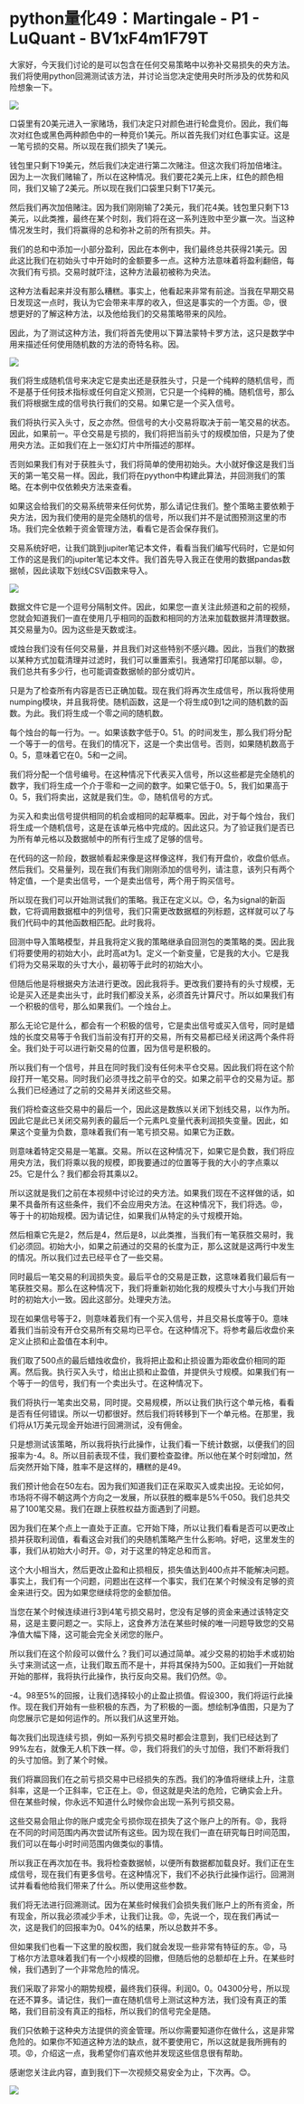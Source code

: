 # python量化49：Martingale - P1 - LuQuant - BV1xF4m1F79T

大家好，今天我们讨论的是可以包含在任何交易策略中以弥补交易损失的央方法。我们将使用python回溯测试该方法，并讨论当您决定使用央时所涉及的优势和风险想象一下。



![](img/d1c2e259edec441bfb98f3980c242a29_1.png)

口袋里有20美元进入一家赌场，我们决定只对颜色进行轮盘竞价。因此，我们每次对红色或黑色两种颜色中的一种竞价1美元。所以首先我们对红色事实证。这是一笔亏损的交易。所以现在我们损失了1美元。

钱包里只剩下19美元，然后我们决定进行第二次赌注。但这次我们将加倍堵注。因为上一次我们赌输了，所以在这种情况。我们要花2美元上床，红色的颜色相同，我们又输了2美元。所以现在我们口袋里只剩下17美元。

然后我们再次加倍赌注。因为我们刚刚输了2美元，我们花4美。钱包里只剩下13美元，以此类推，最终在某个时刻，我们将在这一系列连败中至少赢一次。当这种情况发生时，我们将赢得的总和弥补之前的所有损失。并。

我们的总和中添加一小部分盈利，因此在本例中，我们最终总共获得21美元。因此这比我们在初始头寸中开始时的金额要多一点。这种方法意味着将盈利翻倍，每次我们有亏损。交易时就吓注，这种方法最初被称为央法。

这种方法看起来并没有那么糟糕。事实上，他看起来非常有前途。当我在早期交易日发现这一点时，我认为它会带来丰厚的收入，但这是事实的一个方面。😡，很想更好的了解这种方法，以及他给我们的交易策略带来的风险。

因此，为了测试这种方法，我们将首先使用以下算法蒙特卡罗方法，这只是数学中用来描述任何使用随机数的方法的奇特名称。因。



![](img/d1c2e259edec441bfb98f3980c242a29_3.png)

我们将生成随机信号来决定它是卖出还是获胜头寸，只是一个纯粹的随机信号，而不是基于任何技术指标或任何自定义预测，它只是一个纯粹的桶。随机信号，那么我们将根据生成的信号执行我们的交易。如果它是一个买入信号。

我们将执行买入头寸，反之亦然。但信号的大小交易将取决于前一笔交易的状态。因此，如果前一。平仓交易是亏损的，我们将把当前头寸的规模加倍，只是为了使用央方法。正如我们在上一张幻灯片中所描述的那样。

否则如果我们有对于获胜头寸，我们将简单的使用初始头。大小就好像这是我们当天的第一笔交易一样。因此，我们将在pyython中构建此算法，并回测我们的策略。在本例中仅依赖央方法来查看。

如果这会给我们的交易系统带来任何优势，那么请记住我们。整个策略主要依赖于央方法，因为我们使用的是完全随机的信号，所以我们并不是试图预测这里的市场。我们完全依赖于资金管理方法，看看它是否会保存我们。

交易系统好吧，让我们跳到jupiter笔记本文件，看看当我们编写代码时，它是如何工作的这是我们的jupiter笔记本文件。我们首先导入我正在使用的数据pandas数据帧，因此读取下划线CSV函数来导入。



![](img/d1c2e259edec441bfb98f3980c242a29_5.png)

数据文件它是一个逗号分隔制文件。因此，如果您一直关注此频道和之前的视频，您就会知道我们一直在使用几乎相同的函数和相同的方法来加载数据并清理数据。其交易量为0。因为这些是天数或注。

或烛台我们没有任何交易量，并且我们对这些特别不感兴趣。因此，当我们的数据以某种方式加载清理并过滤时，我们可以重置索引。我通常打印尾部以聊。😡，我们总共有多少行，也可能调查数据帧的部分或切片。

只是为了检查所有内容是否已正确加载。现在我们将再次生成信号，所以我将使用numping模块，并且我将使。随机函数，这是一个将生成0到1之间的随机数的函数。为此。我们将生成一个零之间的随机数。

每个烛台的每一行为。一。如果该数字低于0。51。的时间发生，那么我们将分配一个等于一的信号。在我们的情况下，这是一个卖出信号。否则，如果随机数高于0。5，意味着它在0。5和一之间。

我们将分配一个信号编号。在这种情况下代表买入信号，所以这些都是完全随机的数字，我们将生成一个介于零和一之间的数字。如果它低于0。5，我们如果高于0。5，我们将卖出，这就是我们生。😡，随机信号的方式。

为买入和卖出信号提供相同的机会或相同的起草概率。因此，对于每个烛台，我们将生成一个随机信号，这是在该单元格中完成的。因此这只。为了验证我们是否已为所有单元格以及数据帧中的所有行生成了足够的信号。

在代码的这一阶段，数据帧看起来像是这样像这样，我们有开盘价，收盘价低点。然后我们。交易量列，现在我们有我们刚刚添加的信号列，请注意，该列只有两个特定值，一个是卖出信号，一个是卖出信号，两个用于购买信号。

所以现在我们可以开始测试我们的策略。我正在定义以。😊，名为signal的新函数，它将调用数据框中的列信号，我们只需更改数据框的列标题，这样就可以了与我们代码中的其他函数相匹配。此时我将。

回测中导入策略模型，并且我将定义我的策略继承自回测包的类策略的类。因此我们将要使用的初始大小，此时高at为1。定义一个新变量，它是我的大小。它是我们将为交易采取的头寸大小，最初等于此时的初始大小。

但随后他是将根据央方法进行更改。因此我将手。更改我们要持有的头寸规模，无论是买入还是卖出头寸，此时我们都没关系，必须首先计算尺寸。所以如果我们有一个积极的信号，那么如果我们。一个烛台上。

那么无论它是什么，都会有一个积极的信号，它是卖出信号或买入信号，同时是蜡烛的长度交易等于令我们当前没有打开的交易，所有交易都已经关闭这两个条件将全。我们处于可以进行新交易的位置，因为信号是积极的。

所以我们有一个信号，并且在同时我们没有任何未平仓交易。因此我们将在这个阶段打开一笔交易。同时我们必须寻找之前平仓的交。如果之前平仓的交易为证。那么我们已经通过了之前的交易并关闭这些交易。

我们将检查这些交易中的最后一个，因此这是数族以关闭下划线交易，以作为所。因此它是此已关闭交易列表的最后一个元素PL变量代表利润损失变量。因此，如果这个变量为负数，意味着我们有一笔亏损交易。如果它为正数。

则意味着特定交易是一笔赢。交易。所以在这种情况下，如果它是负数，我们将应用央方法，我们将乘以我的规模，即我要通过的位置等于我的大小的字点乘以25。它是什么？我们都会将其乘以2。

所以这就是我们之前在本视频中讨论过的央方法。如果我们现在不这样做的话，如果不具备所有这些条件，我们不会应用央方法。在这种情况下，我们将选。😡，等于十的初始规模。因为请记住，如果我们从特定的头寸规模开始。

然后相乘它先是2，然后是4，然后是8，以此类推，当我们有一笔获胜交易时，我们必须回。初始大小，如果之前通过的交易的长度为正，那么这就是这两行中发生的情况。所以我们过去已经平仓了一些交易。

同时最后一笔交易的利润损失变。最后平仓的交易是正数，这意味着我们最后有一笔获胜交易。那么在这种情况下，我们将重新初始化我的规模头寸大小与我们开始时的初始大小一致。因此这部分。处理央方法。

现在如果信号等于2，则意味着我们有一个买入信号，并且交易长度等于0。意味着我们当前没有开仓交易所有交易均已平仓。在这种情况下。将参考最后收盘价来定义止损和止盈值在本利中。

我们取了500点的最后蜡烛收盘价，我将把止盈和止损设置为距收盘价相同的距离。然后我。执行买入头寸，给出止损和止盈值，并提供头寸规模。如果我们有一个等于一的信号，我们有一个卖出头寸。在这种情况下。

我们将执行一笔卖出交易，同时提。交易规模，所以让我们执行这个单元格，看看是否有任何错误。所以一切都很好。然后我们将转移到下一个单元格。在那里，我们将从1万美元现金开始进行回溯测试，没有佣金。

只是想测试该策略，所以我将执行此操作，让我们看一下统计数据，以便我们的回报率为-4。8。所以目前表现不佳，我们要检查盈律。所以他在某个时刻增加，然后突然开始下降，胜率不是这样的，糟糕的是49。

我们预计他会在50左右。因为我们知道我们正在采取买入或卖出投。无论如何，市场将不得不朝这两个方向之一发展，所以获胜的概率是5%千050。我们总共交易了100笔交易。我们在跟上获胜权益方面遇到了问题。

因为我们在某个点上一直处于正直。它开始下降，所以让我们看看是否可以更改止损并获取利润值，看看这会对我们的央随机策略产生什么影响。好吧，这里发生的事，我们从初始大小时开。😡，对于这里的特定总和而言。

这个大小相当大，然后更改止盈和止损相反，损失值达到400点并不能解决问题。事实上，我们有一个问题，问题出在这样一个事实，我们在某个时候没有足够的资金来进行交。因为如果您继续将您的金额加倍。

当您在某个时候连续进行3到4笔亏损交易时，您没有足够的资金来通过该特定交易，这是主要问题之一。实际上，这食养方法在某些时候的唯一问题导致您的交易净值大幅下降，这可能会完全关闭您的账户。

所以我们在这个阶段可以做什么？我们可以通过简单。减少交易的初始手术或初始头寸来测试这一点，让我们取五而不是十，并将其保持为500。正如我们一开始就开始的那样，我将执行此操作，执行反向交易。我们仍然。😡。

-4。98至5%的回报，让我们选择较小的止盈止损值。假设300，我们将运行此操作。现在我们开始有一些积极的东西，为了积极的一面。想绘制净值图，只是为了向您展示它是如何运作的。所以我们从这里开始。

每次我们出现连续亏损，例如一系列亏损交易时都会注意到，我们已经达到了99%左右，就像无人机下跌一样。😡，我们将我们的头寸加倍，我们不断将我们的头寸加倍。到了某个时候。

我们将赢回我们在之前亏损交易中已经损失的东西。我们的净值将继续上升，注意斜率，这是一个正斜率，它正在上。😡，但这就是央法的危险，它确实会上升。但在某些时候，你永远不知道什么时候你会出现一系列亏损交易。

这些交易会阻止你的账户或完全亏损你现在损失了这个账户上的所有。😡，我将在不同的时间范围内再次尝试所有这些。因为现在我们一直在研究每日时间范围，我们可以在每小时时间范围内做类似的事情。

所以我正在再次加在书。我将检查数据帧，以便所有数据都加载良好。我们正在生成信号，现在我们有更多信号。在这种情况下，我们不必执行此操作运行。回溯测试并看看他给我们带来了什么。所以使用这些参数。

我们将无法进行回溯测试。因为在某些时候我们会损失我们账户上的所有资金，所有现金，所以我必须减少手术，让我们让我。😡，先说一个，现在我们再试一次，这是我们的回报率为0。04%的结果，所以总数并不多。

但如果我们也看一下这里的股权图，我们就会发现一些非常有特征的东。😡，马丁格尔方法意味着我们有一个小规模的回撤，但随后他的总额却在上升。在某些时候，我们遇到了一个非常危险的情况。

我们采取了非常小的期势规模，最终我们获得。利润0。0。04300分号，所以现在还不算多。请记住，我们一直在随机信号上测试这种方法，我们没有真正的策略，我们目前没有真正的指标，所以我们的信号完全是随。

我们只依赖于这种央方法提供的资金管理。所以你需要知道你在做什么，这是非常危险的。如果你不知道这种方法的缺点，就不要使用它，所以这就是我所拥有的项。😡，介绍这一点，我希望你们喜欢他并发现这些信息很有帮助。

感谢您关注此内容，直到我们下一次视频交易安全为止，下次再。😊。

![](img/d1c2e259edec441bfb98f3980c242a29_7.png)